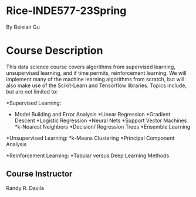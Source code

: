 # Rice-INDE577-23Spring
By Beixian Gu
# Course Description
This data science course covers algorithms from supervised learning, unsupervised learning, and if time permits, reinforcement learning. We will implement many of the machine learning algorithms from scratch, but will also make use of the Scikit-Learn and Tensorflow libraries. Topics include, but are not limited to:

*Supervised Learning:
  * Model Building and Error Analysis
  *Linear Regression
  *Gradient Descent
  *Logistic Regression
  *Neural Nets
*Support Vector Machines
  *k-Nearest Neighbors
  *Decision/ Regression Trees
  *Ensemble Learning

*Unsupervised Learning:
  *k-Means Clustering
  *Principal Component Analysis

*Reinforcement Learning:
  *Tabular versus Deep Learning Methods
## Course Instructor
Randy R. Davila
